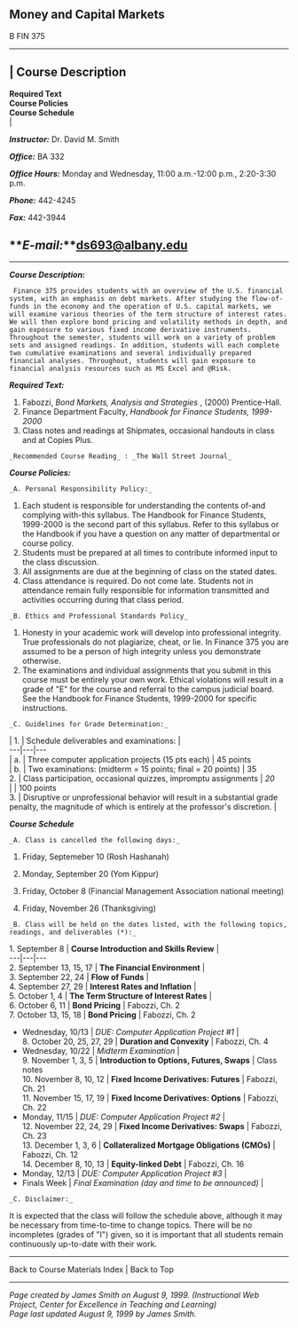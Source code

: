 ## Money and Capital Markets  
B FIN 375

* * *

| **Course Description**  
---  
**Required Text**  
**Course Policies**  
**Course Schedule**  
|

**_Instructor:_** Dr. David M. Smith

**_Office:_** BA 332

**_Office Hours:_** Monday and Wednesday, 11:00 a.m.-12:00 p.m., 2:20-3:30
p.m.

**_Phone:_** 442-4245

**_Fax:_** 442-3944

**_E-mail:_**ds693@albany.edu  
---  
  
* * *  
  
**_Course Description:_**

     Finance 375 provides students with an overview of the U.S. financial system, with an emphasis on debt markets. After studying the flow-of-funds in the economy and the operation of U.S. capital markets, we will examine various theories of the term structure of interest rates. We will then explore bond pricing and volatility methods in depth, and gain exposure to various fixed income derivative instruments. Throughout the semester, students will work on a variety of problem sets and assigned readings. In addition, students will each complete two cumulative examinations and several individually prepared financial analyses. Throughout, students will gain exposure to financial analysis resources such as MS Excel and @Risk. 

**_Required Text:_**

    

  1. Fabozzi, _Bond Markets, Analysis and Strategies_ , (2000) Prentice-Hall. 
  2. Finance Department Faculty, _Handbook for Finance Students, 1999-2000_
  3. Class notes and readings at Shipmates, occasional handouts in class and at Copies Plus.

    _Recommended Course Reading_ : _The Wall Street Journal_

**_Course Policies:_**

    _A. Personal Responsibility Policy:_

  1. Each student is responsible for understanding the contents of-and complying with-this syllabus. The Handbook for Finance Students, 1999-2000 is the second part of this syllabus. Refer to this syllabus or the Handbook if you have a question on any matter of departmental or course policy.
  2. Students must be prepared at all times to contribute informed input to the class discussion.
  3. All assignments are due at the beginning of class on the stated dates.
  4. Class attendance is required. Do not come late. Students not in attendance remain fully responsible for information transmitted and activities occurring during that class period.

    _B. Ethics and Professional Standards Policy_

  1. Honesty in your academic work will develop into professional integrity. True professionals do not plagiarize, cheat, or lie. In Finance 375 you are assumed to be a person of high integrity unless you demonstrate otherwise. 
  2. The examinations and individual assignments that you submit in this course must be entirely your own work. Ethical violations will result in a grade of "E" for the course and referral to the campus judicial board. See the Handbook for Finance Students, 1999-2000 for specific instructions. 

    _C. Guidelines for Grade Determination:_

|  1. |  Schedule deliverables and examinations: |  
---|---|---  
  | a. | Three computer application projects (15 pts each) | 45 points  
  | b. | Two examinations: (midterm = 15 points; final = 20 points) | 35  
2. | Class participation, occasional quizzes, impromptu assignments | _20_  
  |   | 100 points  
3. | Disruptive or unprofessional behavior will result in a substantial grade penalty, the magnitude of which is entirely at the professor's discretion. |    
  
**_Course Schedule_**

    _A. Class is cancelled the following days:_

  1. Friday, Septemeber 10 (Rosh Hashanah)  

  2. Monday, September 20 (Yom Kippur) 
  3. Friday, October 8 (Financial Management Association national meeting) 
  4. Friday, November 26 (Thanksgiving)  

    _B. Class will be held on the dates listed, with the following topics, readings, and deliverables (*):_

1\. September 8 | **Course Introduction and Skills Review** |  
---|---|---  
2\. September 13, 15, 17 | **The Financial Environment** |  
3\. September 22, 24 | **Flow of Funds** |  
4\. September 27, 29 | **Interest Rates and Inflation** |  
5\. October 1, 4 | **The Term Structure of Interest Rates** |  
6\. October 6, 11 | **Bond Pricing** |  Fabozzi, Ch. 2  
7\. October 13, 15, 18 | **Bond Pricing** |  Fabozzi, Ch. 2  
   * Wednesday, 10/13 | _DUE: Computer Application Project #1_ |   
8\. October 20, 25, 27, 29 | **Duration and Convexity** |  Fabozzi, Ch. 4  
   * Wednesday, 10/22 | _Midterm Examination_ |     
9\. November 1, 3, 5 | **Introduction to Options, Futures, Swaps** |  Class
notes  
10\. November 8, 10, 12 | **Fixed Income Derivatives: Futures** |  Fabozzi,
Ch. 21  
11\. November 15, 17, 19 | **Fixed Income Derivatives: Options** |  Fabozzi,
Ch. 22  
   * Monday, 11/15 | _DUE: Computer Application Project #2_ |     
12\. November 22, 24, 29 | **Fixed Income Derivatives: Swaps** |  Fabozzi, Ch.
23  
13\. December 1, 3, 6 | **Collateralized Mortgage Obligations (CMOs)** |
Fabozzi, Ch. 12  
14\. December 8, 10, 13 | **Equity-linked Debt** |  Fabozzi, Ch. 16  
   * Monday, 12/13 | _DUE: Computer Application Project #3_ |     
   * Finals Week | _Final Examination (day and time to be announced)_ |     
  
    _C. Disclaimer:_

    

It is expected that the class will follow the schedule above, although it may
be necessary from time-to-time to change topics. There will be no incompletes
(grades of "I") given, so it is important that all students remain
continuously up-to-date with their work.

* * *  
  
  
Back to Course Materials Index | Back to Top

* * *

_Page created by James Smith on August 9, 1999. (Instructional Web Project,
Center for Excellence in Teaching and Learning)  
Page last updated August 9, 1999 by James Smith._

